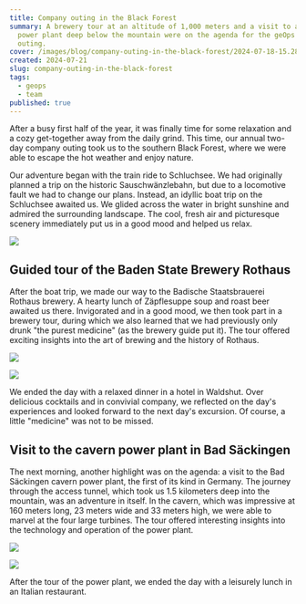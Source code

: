 ```yaml
---
title: Company outing in the Black Forest
summary: A brewery tour at an altitude of 1,000 meters and a visit to a cavern
  power plant deep below the mountain were on the agenda for the geOps company
  outing.
cover: /images/blog/company-outing-in-the-black-forest/2024-07-18-15.28.12-1-.jpg
created: 2024-07-21
slug: company-outing-in-the-black-forest
tags:
  - geops
  - team
published: true
---
```

After a busy first half of the year, it was finally time for some relaxation and a cozy get-together away from the daily grind. This time, our annual two-day company outing took us to the southern Black Forest, where we were able to escape the hot weather and enjoy nature.

Our adventure began with the train ride to Schluchsee. We had originally planned a trip on the historic Sauschwänzlebahn, but due to a locomotive fault we had to change our plans. Instead, an idyllic boat trip on the Schluchsee awaited us. We glided across the water in bright sunshine and admired the surrounding landscape. The cool, fresh air and picturesque scenery immediately put us in a good mood and helped us relax.

![](/images/blog/company-outing-in-the-black-forest/img_3860.jpg)

## Guided tour of the Baden State Brewery Rothaus

After the boat trip, we made our way to the Badische Staatsbrauerei Rothaus brewery. A hearty lunch of Zäpflesuppe soup and roast beer awaited us there. Invigorated and in a good mood, we then took part in a brewery tour, during which we also learned that we had previously only drunk "the purest medicine" (as the brewery guide put it). The tour offered exciting insights into the art of brewing and the history of Rothaus.

![](/images/blog/company-outing-in-the-black-forest/img_3999.jpg)

![](/images/blog/company-outing-in-the-black-forest/img_4066.jpg)

We ended the day with a relaxed dinner in a hotel in Waldshut. Over delicious cocktails and in convivial company, we reflected on the day's experiences and looked forward to the next day's excursion. Of course, a little "medicine" was not to be missed.

## Visit to the cavern power plant in Bad Säckingen

The next morning, another highlight was on the agenda: a visit to the Bad Säckingen cavern power plant, the first of its kind in Germany. The journey through the access tunnel, which took us 1.5 kilometers deep into the mountain, was an adventure in itself. In the cavern, which was impressive at 160 meters long, 23 meters wide and 33 meters high, we were able to marvel at the four large turbines. The tour offered interesting insights into the technology and operation of the power plant.

![](/images/blog/company-outing-in-the-black-forest/img_4071.jpg)

![](/images/blog/company-outing-in-the-black-forest/2024-07-19-12.15.15.jpg)

After the tour of the power plant, we ended the day with a leisurely lunch in an Italian restaurant.